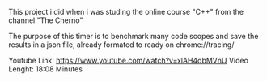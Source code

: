 This project i did when i was studing the online course "C++" from the channel "The Cherno"

The purpose of this timer is to benchmark many code scopes and save the results in a json file, already formated to ready on chrome://tracing/

Youtube Link: https://www.youtube.com/watch?v=xlAH4dbMVnU
Video Lenght: 18:08 Minutes
